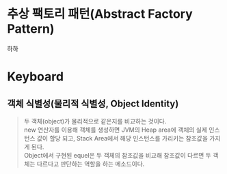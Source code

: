 # 추상 팩토리 패턴(Abstract Factory Pattern)

하하

# Keyboard

## 객체 식별성(물리적 식별성, Object Identity)
> 두 객체(object)가 물리적으로 같은지를 비교하는 것이다.  
> new 연산자를 이용해 객체를 생성하면 JVM의 Heap area에 객체의 실제 인스턴스 값이 할당 되고, Stack Area에서 해당 인스턴스를 가리키는 참조값을 
> 가지게 된다.  
> Object에서 구현된 equel은 두 객체의 참조값을 비교해 참조값이 다르면 두 객체는 다르다고 판단하는 역할을 하는 메소드이다. 